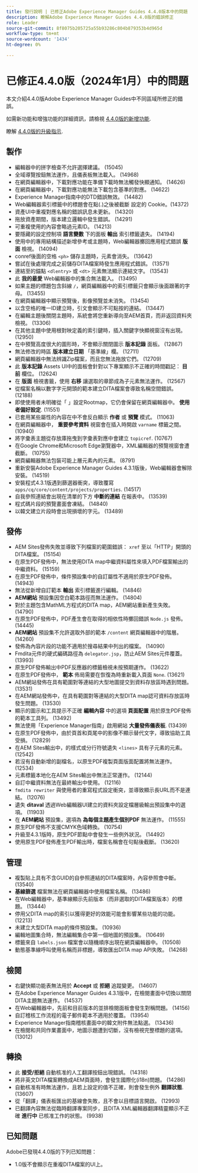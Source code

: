 ```yaml
---
title: 發行說明 | 已修正Adobe Experience Manager Guides 4.4.0版本中的問題
description: 瞭解Adobe Experience Manager Guides 4.4.0版的錯誤修正
role: Leader
source-git-commit: 8f8075b205725a55b93286c804b879353b4d965d
workflow-type: tm+mt
source-wordcount: '1434'
ht-degree: 0%

---
```


# 已修正4.4.0版（2024年1月）中的問題


本文介紹4.4.0版Adobe Experience Manager Guides中不同區域所修正的錯誤。

如需新功能和增強功能的詳細資訊，請檢視 [4.4.0版的新增功能](./whats-new-4-4.md).

瞭解 [4.4.0版的升級指示](../release-info/upgrade-instructions-4-4.md).


## 製作

- 編輯器中的拼字檢查不允許選擇建議。 (15045)
- 全域導覽按鈕無法運作，且儀表板無法載入。 (14968)
- 在網頁編輯器中，下載對應功能在準備下載時無法觸發快顯通知。 (14626)
- 在網頁編輯器中，下載對應功能無法下載包含基準的對應。 (14622)
- Experience Manager指南中的DTD錯誤無效。 (14482)
- Web編輯器索引標籤中的標題會在點(.)之後被截斷 設定的 Cookie。(14372)
- 資產UI中重複對應名稱的錯誤訊息未更新。 (14320)
- 拖放資產期間，版本建立邏輯中發生錯誤。 (14291)
- 可重複使用的內容會略過元素ID。 (14213)
- 要隱藏的設定控制項 **語言變數** 下的面板 **輸出** 索引標籤遺失。 (14194)
- 使用中的專用結構描述新增參考或主題時，Web編輯器擲回應用程式錯誤 **版面** 檢視。 (14094)
- conref後面的空格 `<ph>` 儲存主題時，元素會消失。 (13642)
- 嘗試在後處理完成之前儲存DITA檔案時發生應用程式錯誤。 (13571)
- 連結至的錨點 `<dlentry>` 或 `<dt>` 元素無法顯示連結文字。 (13543)
- 此 **我的最愛** Web編輯器中的集合無法載入。 (13495)
- 如果主題的標題包含斜線 `/`，網頁編輯器中的索引標籤只會顯示後面跟著的字母。 (13455)
- 在網頁編輯器中顯示預覽後，影像預覽並未消失。 (13454)
- 以含空格的唯一ID建立時，引文會顯示不可點按的連結。 (13447)
- 在編輯主題後關閉主題時，系統會將您重新導向至AEM首頁，而非返回資料夾檢視。 (13306)
- 在其他主題中使用根對映定義的索引鍵時，插入關鍵字快顯視窗沒有出現。 (12950)
- 在中預覽高度很大的圖形時，不會顯示關閉圖示 **版本記錄** 面板。 (12867)
- 無法修改的時區 **版本建立日期** 「基準線」欄。 (12711)
- 網頁編輯器中無法辨識Zip檔案，而且您無法拖放它們。 (12709)
- 此 **版本記錄** Assets UI中的面板會針對以下專案顯示不正確的時間戳記： **目前** 欄位。 (12624)
- 在 **版面** 檢視書籤，使用 **右移** 讓選取的章節成為子元素無法運作。 (12567)
- 從檔案名稱以數字字元開頭的範本建立DITA檔案會導致名稱空間錯誤。 (12188)
- 即使使用者未明確從「 」設定Rootmap，它仍會保留在網頁編輯器中。 **使用者偏好設定**. (11551)
- 已套用某些屬性的內容在中不會反白顯示 **作者** 或 **預覽** 模式。 (11063)
- 在網頁編輯器中， **重要參考資料** 視窗會在插入時開啟 `varname` 標籤之間。 (10940)
- 將字彙表主題從存放庫拖曳到字彙表對應中會建立 `topicref`. (10767)
- 在Google Chrome和Microsoft Edge瀏覽器中，XML編輯器的預覽視窗會遭截斷。 (10755)
- 網頁編輯器無法包裝可能上層元素內的元素。 (8791)
- 重新安裝Adobe Experience Manager Guides 4.3.1版後，Web編輯器會解除安裝。 (14519)
- 安裝程式4.3.1版遇到篩選器衝突，導致覆寫 `apps/cq/core/content/projects/properties`. (14517)
- 自我參照連結會出現在清單的下方 **中斷的連結** 在報表中。 (13539)
- 程式碼片段的預覽畫面會凍結。 (14840)
- 以韓文建立片段時會出現損壞的字元。 (13489)

## 發佈

- AEM Sites發佈失敗並導致下列檔案的範圍錯誤： `xref` 至以「HTTP」開頭的DITA檔案。 (15154)
- 在原生PDF發佈中，無法使用DITA map中繼資料屬性來填入PDF檔案輸出的中繼資料。 (15159)
- 在原生PDF發佈中，條件預設集中的自訂屬性不適用於原生PDF發佈。 (14943)
- 無法從新增自訂範本 **輸出** 索引標籤進行編輯。 (14846)
- **AEM網站** 預設集因空白範本路徑而無法運作。 (14804)
- 對於主題包含MathML方程式的DITA map，AEM網站重新產生失敗。 (14790)
- 在原生PDF發佈中，PDF產生會在取得的相依性時擲回錯誤 `Node.js` 發佈。 (14445)
- **AEM網站** 預設集不允許選取外部的範本 `/content` 網頁編輯器中的階層。 (14260)
- 發佈為內容片段的功能不適用於搜尋結果中列出的檔案。 (14090)
- Fmdita元件的硬式編碼路徑為 `delegator.jsp`，防止AEM Sites元件覆蓋。 (13993)
- 原生PDF發佈輸出中PDF反應器的標籤檢視未按預期運作。 (13622)
- 在原生PDF發佈中， **範本** 佈局需要在恢復為時重新載入頁面 `None`. (13621)
- AEM網站發佈在具有範圍對等連結的大型地圖提交到資料存放區時遇到問題。 (13531)
- 在AEM網站發佈中，在具有範圍對等連結的大型DITA map認可資料存放區時發生問題。 (13530)
- 顯示的圖示和工具提示不正確  **編輯內容** 中的選項 **頁面配置** 用於原生PDF發佈的範本工具列。 (13492)
- 無法使用「Experience Manager指南」啟用網站 **大量發佈儀表板**. (13439)
- 在原生PDF發佈中，由於頁首和頁尾中的影像不顯示替代文字，導致協助工具受損。 (12829)
- 在AEM Sites輸出中，的樣式或分行符號遺失 `<lines>` 具有子元素的元素。(12542)
- 若沒有自動新增的副檔名，以原生PDF複製頁面版面配置將無法運作。 (12534)
- 元素標籤本地化在AEM Sites輸出中無法正常運作。 (12144)
- 自訂中繼資料無法在最終輸出中使用。 (12116)
- `fmdita rewriter` 與使用者的重寫程式設定衝突，並導致顯示長URL而不是連結。 (12076)
- 遺失 **ditaval** 透過Web編輯器UI建立的資料夾設定檔層級輸出預設集中的選項。 (11903)
- 在 **AEM網站**  預設集，選項為 **為每個主題產生個別PDF** 無法運作。 (11555)
- 原生PDF發佈不支援CMYK色域轉換。 (10754)
- 升級至4.3.1版時，原生PDF節點中會發生一些例外狀況。 (14492)
- 使用原生PDF發佈產生PDF輸出時，檔案名稱會在句點後截斷。 (13620)


## 管理

- 複製貼上具有不含GUID的自參照連結的DITA檔案時，內容參照會中斷。 (13540)
- **基線篩選** 檔案無法在網頁編輯器中使用檔案名稱。 (13486)
- 在Web編輯器中，基準線顯示先前版本（而非選取的DITA檔案版本）的標題。 (13444)
- 停用父DITA map的索引以獲得更好的效能可能會影響某些功能的功能。(12213)
- 未建立大型DITA map的條件預設集。 (10936)
- 編輯地圖集合時，無法編輯集合中第一個地圖的預設集。 (10649)
- 標籤來自 `labels.json` 檔案會以隨機順序出現在網頁編輯器中。 (10508)
- 動態基準線呼叫使用名稱而非標題，導致匯出DITA map API失敗。 (14268)

## 檢閱

- 右鍵快顯功能表無法用於 **Accept** 或 **拒絕** 追蹤變更。 (14607)
- 在Adobe Experience Manager Guides 4.3.1版中，在檢閱畫面中切換以關閉DITA主題無法運作。 (14537)
- 在Web編輯器中，先前和目前版本的並排檢閱面板會發生對稱問題。 (14156)
- 自訂稽核工作流程的電子郵件範本不適用於覆蓋。 (13954)
- Experience Manager指南稽核畫面中的韓文附件無法點選。 (13436)
- 在檢閱和共同作業畫面中，地圖示題遭到切斷，沒有檢視完整標題的選項。 (13012)

## 轉換

- 此 **接受/拒絕** 自動核准的人工翻譯按鈕出現錯誤。 (14318)
- 將非英文DITA檔案轉換成AEM頁面時，會發生國際化(i18n)問題。 (14286)
- 自動核准有時無法運作，且若上設定的值不正確，則會發生例外 **翻譯狀態**. (13607)
- 從「翻譯」儀表板匯出的基線會失敗，且不會以目標語言開啟。 (12993)
- 已翻譯內容無法從臨時翻譯專案同步，且DITA XML編輯器翻譯精靈顯示不正確 **進行中** 已核准工作的狀態。 (9938)

## 已知問題

Adobe已發現4.4.0版的下列已知問題：

- 1.0版不會顯示在重複DITA檔案的UI上。